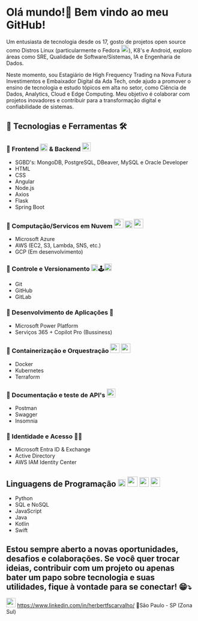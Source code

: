 # Olá mundo!👋 Bem vindo ao meu GitHub!

Um entusiasta de tecnologia desde os 17, gosto de projetos open source como Distros Linux (particularmente o Fedora <img src="https://cdn.jsdelivr.net/gh/devicons/devicon@latest/icons/fedora/fedora-original.svg" width="20" height="20"/>), K8's e Android, exploro áreas como SRE, Qualidade de Software/Sistemas, IA e Engenharia de Dados.

Neste momento, sou Estagiário de High Frequency Trading na Nova Futura Investimentos e Embaixador Digital da Ada Tech, 
onde ajudo a promover o ensino de tecnologia e estudo tópicos em alta no setor, como Ciência de Dados, Analytics, Cloud e Edge Computing. 
Meu objetivo é colaborar com projetos inovadores e contribuir para a transformação digital e confiabilidade de sistemas.

## 🚀 Tecnologias e Ferramentas 🛠️
### 🔹 Frontend <img src="https://cdn.jsdelivr.net/gh/devicons/devicon@latest/icons/html5/html5-original.svg" width="20" height="20"/> & Backend <img src="https://cdn.jsdelivr.net/gh/devicons/devicon@latest/icons/nodejs/nodejs-original.svg" width="23" height="23"/>  
- SGBD's: MongoDB, PostgreSQL, DBeaver, MySQL e Oracle Developer
- HTML
- CSS
- Angular
- Node.js
- Axios
- Flask
- Spring Boot

### 🔹 Computação/Servicos em Nuvem <img src="https://cdn.jsdelivr.net/gh/devicons/devicon@latest/icons/amazonwebservices/amazonwebservices-plain-wordmark.svg" width="25" height="25"/> <img src="https://cdn.jsdelivr.net/gh/devicons/devicon@latest/icons/azure/azure-original.svg" width="20" height="20"/>    <img src="https://cdn.jsdelivr.net/gh/devicons/devicon@latest/icons/googlecloud/googlecloud-original.svg" width="25" height="25"/> 
- Microsoft Azure
- AWS (EC2, S3, Lambda, SNS, etc.)
- GCP (Em desenvolvimento)

### 🔹 Controle e Versionamento <img loading="lazy" src="https://cdn.jsdelivr.net/gh/devicons/devicon/icons/git/git-original.svg" width="18" height="18"/>🕹️<img src="https://cdn.jsdelivr.net/gh/devicons/devicon@latest/icons/gitlab/gitlab-original.svg" width="20" height="20"/>
- Git 
- GitHub 
- GitLab

### 🔹 Desenvolvimento de Aplicações 📲
- Microsoft Power Platform
- Serviços 365 + Copilot Pro (Bussiness)

### 🔹 Containerização e Orquestração <img src="https://cdn.jsdelivr.net/gh/devicons/devicon@latest/icons/terraform/terraform-original.svg" width="25" height="25"/> <img src="https://cdn.jsdelivr.net/gh/devicons/devicon@latest/icons/kubernetes/kubernetes-original.svg" width="25" height="25"/> 
- Docker
- Kubernetes
- Terraform

### 🔹 Documentação e teste de API's <img src="https://cdn.jsdelivr.net/gh/devicons/devicon@latest/icons/postman/postman-original.svg" width="23" height="23"/>
- Postman
- Swagger
- Insomnia

### 🔹 Identidade e Acesso 🪪🥸
- Microsoft Entra ID & Exchange
- Active Directory 
- AWS IAM Identity Center

## Linguagens de Programação     <img src="https://cdn.jsdelivr.net/gh/devicons/devicon@latest/icons/javascript/javascript-original.svg" width="20" height="20"/> <img loading="lazy" src="https://cdn.jsdelivr.net/gh/devicons/devicon/icons/java/java-original.svg" width="27" height="27"/> <img src="https://cdn.jsdelivr.net/gh/devicons/devicon@latest/icons/python/python-original.svg" width="25" height="25"/> <img src="https://cdn.jsdelivr.net/gh/devicons/devicon@latest/icons/swift/swift-original.svg" width="25" height="25"/>
          
- Python
- SQL e NoSQL 
- JavaScript
- Java
- Kotlin
- Swift

## Estou sempre aberto a novas oportunidades, desafios e colaborações. Se você quer trocar ideias, contribuir com um projeto ou apenas bater um papo sobre tecnologia e suas utilidades, fique à vontade para se conectar! 😁⤵️

<img src="https://cdn.jsdelivr.net/gh/devicons/devicon@latest/icons/linkedin/linkedin-original.svg" width="25" height="25"/> https://www.linkedin.com/in/herbertfscarvalho/
📍São Paulo - SP (Zona Sul)
